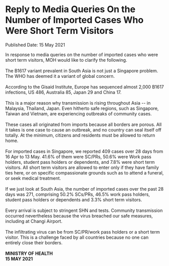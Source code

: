 <html>
    <meta http-equiv="Content-Type" content="text/html; charset=utf-8"/>
    <meta charset="utf-8"/>
    <title>Reply to Media Queries On the Number of Imported Cases Who Were Short Term Visitors</title>
    <body><h1>Reply to Media Queries On the Number of Imported Cases Who Were Short Term Visitors</h1>
    <p>Published Date: 15 May 2021</p> In response to media queries on the number of imported cases who were short term visitors, MOH would like to clarify the following.<br><br>The B1617 variant prevalent in South Asia is not just a Singapore problem. The WHO has deemed it a variant of global concern.<br><br>According to the Gisaid Institute, Europe has sequenced almost 2,000 B1617 infections, US 486, Australia 85, Japan 29 and China 17.<br><br>This is a major reason why transmission is rising throughout Asia -- in Malaysia, Thailand, Japan. Even hitherto safe regions, such as Singapore, Taiwan and Vietnam, are experiencing outbreaks of community cases.<br><br>These cases all originated from imports because all borders are porous. All it takes is one case to cause an outbreak, and no country can seal itself off totally. At the minimum, citizens and residents must be allowed to return home.<br><br>For imported cases in Singapore, we reported 409 cases over 28 days from 16 Apr to 13 May. 41.6% of them were SC/PRs, 50.6% were Work pass holders, student pass holders or dependents, and 7.8% were short term visitors. All short term visitors are allowed to enter only if they have family ties here, or on specific compassionate grounds such as to attend a funeral, or seek medical treatment.<br><br>If we just look at South Asia, the number of imported cases over the past 28 days was 271, comprising 50.2% SCs/PRs, 46.5% work pass holders, student pass holders or dependents and 3.3% short term visitors.<br><br>Every arrival is subject to stringent SHN and tests. Community transmission occurred nevertheless because the virus breached our safe measures, including at Changi Airport.<br><br>The infiltrating virus can be from SC/PR/work pass holders or a short term visitor. This is a challenge faced by all countries because no one can entirely close their borders.<br><strong><br>MINISTRY OF HEALTH<br>15 MAY 2021</strong></body>
</html>